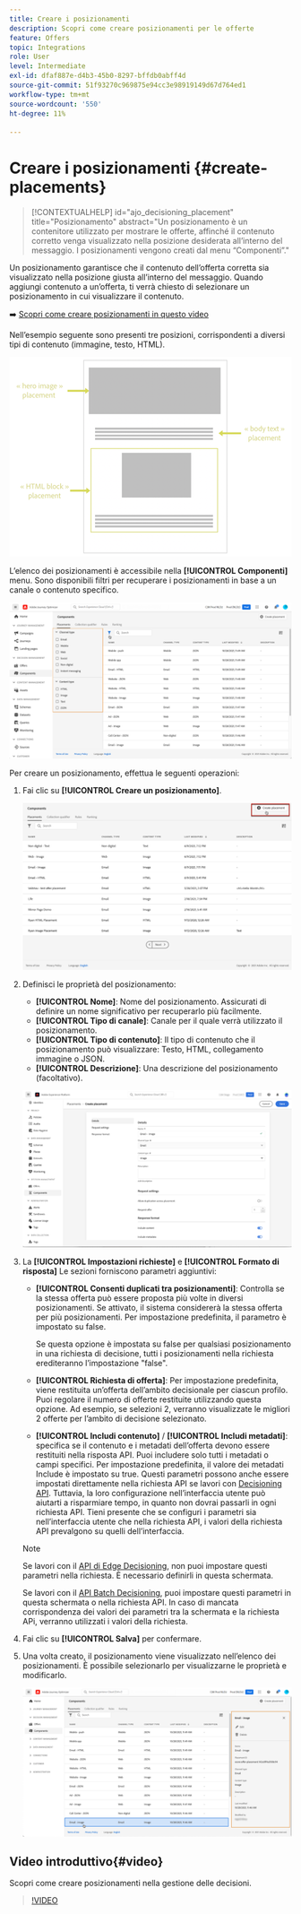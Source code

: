 ```yaml
---
title: Creare i posizionamenti
description: Scopri come creare posizionamenti per le offerte
feature: Offers
topic: Integrations
role: User
level: Intermediate
exl-id: dfaf887e-d4b3-45b0-8297-bffdb0abff4d
source-git-commit: 51f93270c969875e94cc3e98919149d67d764ed1
workflow-type: tm+mt
source-wordcount: '550'
ht-degree: 11%

---
```


# Creare i posizionamenti {#create-placements}

>[!CONTEXTUALHELP]
>id="ajo_decisioning_placement"
>title="Posizionamento"
>abstract="Un posizionamento è un contenitore utilizzato per mostrare le offerte, affinché il contenuto corretto venga visualizzato nella posizione desiderata all’interno del messaggio. I posizionamenti vengono creati dal menu “Componenti”."

Un posizionamento garantisce che il contenuto dell’offerta corretta sia visualizzato nella posizione giusta all’interno del messaggio. Quando aggiungi contenuto a un’offerta, ti verrà chiesto di selezionare un posizionamento in cui visualizzare il contenuto.

➡️ [Scopri come creare posizionamenti in questo video](#video)

Nell’esempio seguente sono presenti tre posizioni, corrispondenti a diversi tipi di contenuto (immagine, testo, HTML).

![](../assets/offers_placement_schema.png)

L’elenco dei posizionamenti è accessibile nella **[!UICONTROL Componenti]** menu. Sono disponibili filtri per recuperare i posizionamenti in base a un canale o contenuto specifico.

![](../assets/placements_filter.png)

Per creare un posizionamento, effettua le seguenti operazioni:

1. Fai clic su **[!UICONTROL Creare un posizionamento]**.

   ![](../assets/offers_placement_creation.png)

1. Definisci le proprietà del posizionamento:

   * **[!UICONTROL Nome]**: Nome del posizionamento. Assicurati di definire un nome significativo per recuperarlo più facilmente.
   * **[!UICONTROL Tipo di canale]**: Canale per il quale verrà utilizzato il posizionamento.
   * **[!UICONTROL Tipo di contenuto]**: Il tipo di contenuto che il posizionamento può visualizzare: Testo, HTML, collegamento immagine o JSON.
   * **[!UICONTROL Descrizione]**: Una descrizione del posizionamento (facoltativo).

   ![](../assets/offers_placement_creation_properties.png)


1. La **[!UICONTROL Impostazioni richieste]** e **[!UICONTROL Formato di risposta]** Le sezioni forniscono parametri aggiuntivi:

   * **[!UICONTROL Consenti duplicati tra posizionamenti]**: Controlla se la stessa offerta può essere proposta più volte in diversi posizionamenti. Se attivato, il sistema considererà la stessa offerta per più posizionamenti. Per impostazione predefinita, il parametro è impostato su false.

      Se questa opzione è impostata su false per qualsiasi posizionamento in una richiesta di decisione, tutti i posizionamenti nella richiesta erediteranno l’impostazione &quot;false&quot;.

   * **[!UICONTROL Richiesta di offerta]**: Per impostazione predefinita, viene restituita un’offerta dell’ambito decisionale per ciascun profilo. Puoi regolare il numero di offerte restituite utilizzando questa opzione. Ad esempio, se selezioni 2, verranno visualizzate le migliori 2 offerte per l’ambito di decisione selezionato.

   * **[!UICONTROL Includi contenuto]** / **[!UICONTROL Includi metadati]**: specifica se il contenuto e i metadati dell’offerta devono essere restituiti nella risposta API. Puoi includere solo tutti i metadati o campi specifici. Per impostazione predefinita, il valore dei metadati Include è impostato su true.
   Questi parametri possono anche essere impostati direttamente nella richiesta API se lavori con [Decisioning API](https://experienceleague.adobe.com/docs/journey-optimizer/using/offer-decisioning/api-reference/offer-delivery-api/decisioning-api.html). Tuttavia, la loro configurazione nell’interfaccia utente può aiutarti a risparmiare tempo, in quanto non dovrai passarli in ogni richiesta API. Tieni presente che se configuri i parametri sia nell’interfaccia utente che nella richiesta API, i valori della richiesta API prevalgono su quelli dell’interfaccia.

   >[!NOTE]
   >
   >Se lavori con il [API di Edge Decisioning](https://experienceleague.adobe.com/docs/journey-optimizer/using/offer-decisioning/api-reference/offer-delivery-api/edge-decisioning-api.html?), non puoi impostare questi parametri nella richiesta. È necessario definirli in questa schermata.
   >
   >Se lavori con il [API Batch Decisioning](../api-reference/offer-delivery-api/batch-decisioning-api.md), puoi impostare questi parametri in questa schermata o nella richiesta API. In caso di mancata corrispondenza dei valori dei parametri tra la schermata e la richiesta APi, verranno utilizzati i valori della richiesta.

1. Fai clic su **[!UICONTROL Salva]** per confermare.

1. Una volta creato, il posizionamento viene visualizzato nell’elenco dei posizionamenti. È possibile selezionarlo per visualizzarne le proprietà e modificarlo.

   ![](../assets/placement_created.png)

## Video introduttivo{#video}

Scopri come creare posizionamenti nella gestione delle decisioni.

>[!VIDEO](https://video.tv.adobe.com/v/329372?quality=12)

